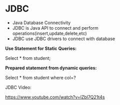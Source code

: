 # JDBC

- Java Database Connectivity
- JDBC is Java API to connect and perform operations(insert,update,delete,etc)
- JDBC use JDBC drivers to connect with database

**Use Statement for Static Queries:**

Select * from student;

**Prepared statement from dynamic queries:**

Select * from student where col=?

JDBC Video:

https://www.youtube.com/watch?v=lZbl7Q21t4s

